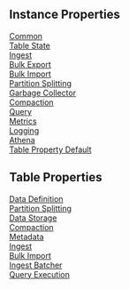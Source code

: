 ## Instance Properties

[Common](properties/instance/common.md)<br>
[Table State](properties/instance/table_state.md)<br>
[Ingest](properties/instance/ingest.md)<br>
[Bulk Export](properties/instance/bulk_export.md)<br>
[Bulk Import](properties/instance/bulk_import.md)<br>
[Partition Splitting](properties/instance/partition_splitting.md)<br>
[Garbage Collector](properties/instance/garbage_collector.md)<br>
[Compaction](properties/instance/compaction.md)<br>
[Query](properties/instance/query.md)<br>
[Metrics](properties/instance/metrics.md)<br>
[Logging](properties/instance/logging.md)<br>
[Athena](properties/instance/athena.md)<br>
[Table Property Default](properties/instance/table_property_default.md)<br>

## Table Properties

[Data Definition](properties/table/data_definition.md)<br>
[Partition Splitting](properties/table/partition_splitting.md)<br>
[Data Storage](properties/table/data_storage.md)<br>
[Compaction](properties/table/compaction.md)<br>
[Metadata](properties/table/metadata.md)<br>
[Ingest](properties/table/ingest.md)<br>
[Bulk Import](properties/table/bulk_import.md)<br>
[Ingest Batcher](properties/table/ingest_batcher.md)<br>
[Query Execution](properties/table/query_execution.md)<br>
